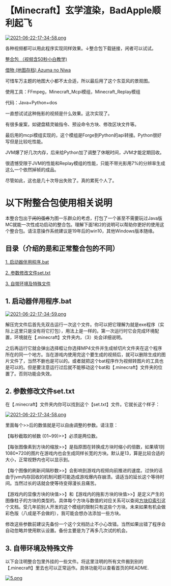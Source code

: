 # 【Minecraft】玄学渲染，BadApple顺利起飞

[![2021-06-22-17-34-58.png](https://i.postimg.cc/zGRsFKR5/2021-06-22-17-34-58.png)](https://www.bilibili.com/video/BV1Ww411o77g/)

各种视频都可以用此程序实现同样效果。↓整合包下载链接，闲者可以试试。

[整合包 （视频含50秒小白教学)](https://github.com/SynthesisDu/MC_BadAppleDGDH/releases/tag/v1.0)

[借物 (地图存档) Azuma no Niwa](https://www.planetminecraft.com/project/garden-of-the-east-3583394/)

可惜车万主题的地图大小都不太合适，所以最后用了这个东亚风的景观图。


使用工具：FFmpeg，Minecraft_Mcpi模组，Minecraft_Replay模组

代码：Java+Python+dos


一直想试试这种拖影的视频是什么效果。这次实现了。

有很多废案，如键盘精灵输指令、预设命令方块、修改区块文件等。

最后用的mcpi模组实现的，这个模组是Forge到Python的api转接。Python很好写但是比较吃性能。

JVM爆了好几次内存，后来给Python加了调整了休眠时间，JVM才能定期回收。


很遗憾受限于JVM的性能和Replay模组的性能，只能不带光影用7%的分辨率生成这么一个依然掉帧的成品。

尽管如此，这也是几十次导出失败了。真的累死个人了。


# 以下附整合包使用相关说明

本整合包出于~~闲的蛋疼~~为图一乐群众的考虑，打包了一个甚至不需要玩过Java版MC就能一次性成功启动的整合包。理解下面1和2的说明可以帮助你更好的使用这个整合包。请注意操作系统建议是19年后的win10，其他Windows版本随缘。

<h2>目录（介绍的是和正常整合包的不同）</h2>

[1. 启动器伴用程序.bat](https://github.com/SynthesisDu/MC_BadAppleDGDH/blob/main/%E6%95%B4%E5%90%88%E5%8C%85%E4%BD%BF%E7%94%A8%E7%9B%B8%E5%85%B3%E8%AF%B4%E6%98%8E/%E6%95%B4%E5%90%88%E5%8C%85%E4%BD%BF%E7%94%A8%E7%9B%B8%E5%85%B3%E8%AF%B4%E6%98%8E.md#1-%E5%90%AF%E5%8A%A8%E5%99%A8%E4%BC%B4%E7%94%A8%E7%A8%8B%E5%BA%8Fbat)

[2. 参数修改文件set.txt](https://github.com/SynthesisDu/MC_BadAppleDGDH/blob/main/%E6%95%B4%E5%90%88%E5%8C%85%E4%BD%BF%E7%94%A8%E7%9B%B8%E5%85%B3%E8%AF%B4%E6%98%8E/%E6%95%B4%E5%90%88%E5%8C%85%E4%BD%BF%E7%94%A8%E7%9B%B8%E5%85%B3%E8%AF%B4%E6%98%8E.md#2-%E5%8F%82%E6%95%B0%E4%BF%AE%E6%94%B9%E6%96%87%E4%BB%B6settxt)

[3. 自带环境及特殊文件](https://github.com/SynthesisDu/MC_BadAppleDGDH/blob/main/%E6%95%B4%E5%90%88%E5%8C%85%E4%BD%BF%E7%94%A8%E7%9B%B8%E5%85%B3%E8%AF%B4%E6%98%8E/%E6%95%B4%E5%90%88%E5%8C%85%E4%BD%BF%E7%94%A8%E7%9B%B8%E5%85%B3%E8%AF%B4%E6%98%8E.md#3-%E8%87%AA%E5%B8%A6%E7%8E%AF%E5%A2%83%E5%8F%8A%E7%89%B9%E6%AE%8A%E6%96%87%E4%BB%B6)

## 1. 启动器伴用程序.bat

[![2021-06-22-17-34-59.png](https://i.postimg.cc/76KCM0km/2021-06-22-17-34-59.png)](https://postimg.cc/cg84dK6n)

解压完文件后首先先双击运行一次这个文件。你可以把它理解为就是exe程序（实际上这里只是没有将它打包），用法上是一样的。第一次运行时它会完成环境配置，环境就在【.minecraft】文件夹内，（3）处会详细说明。

之后再运行它就会弹出选择框让你选择MP4文件并生成帧切片文件夹在这个程序所在的同一个地方。当在游戏内使用完这个要生成的视频后，就可以删除生成的图片文件了，当然不删也是可以的。或者就把这个bat程序作为视频转图片的工具也是可以的。但是要注意运行过后就不能移动这个bat和【.minecraft】文件夹的位置了。否则功能会失效。

## 2. 参数修改文件set.txt

在【.minecraft】文件夹内你可以找到这个【set.txt】文件。它就长这个样子：

[![2021-06-22-17-34-58.png](https://i.postimg.cc/zvQdyy2c/2021-06-22-17-34-58.png)](https://postimg.cc/kRxNZgmQ)

里面每个>>后的数值就是可以自由调整的参数。请注意：

【每秒截取的帧数 (01~99)>>】必须是两位数。

【每张图像素到方块的缩放>>】是指原图在转换成方块时缩小的倍数，如果填1则1080*720的图片在游戏内也会生成同样长宽的方块。默认是13，算是比较合适的大小，正常视野内也可以显示到。

【每个图像的刷新间隔秒数>>】会影响到游戏内视频向前推进的速度。过快的话由于jvm内存回收的机制问题可能造成游戏爆内存崩溃。请适当的延长这个等待时间。当然过长的话就会使等待变得漫长且痛苦。

【游戏内的显像方块的块值>>】和【游戏内的拖影方块的块值>>】是定义产生的图像柱子的方块的类型的。具体每个方块与数值的对应关系可以查阅[方块ID索引](https://github.com/SynthesisDu/MC_BadAppleDGDH/blob/main/%E6%95%B4%E5%90%88%E5%8C%85%E4%BD%BF%E7%94%A8%E7%9B%B8%E5%85%B3%E8%AF%B4%E6%98%8E/%E6%96%B9%E5%9D%97ID%E7%B4%A2%E5%BC%95.md)这个文档。受几年前别人开发的这个模组的限制只有这些个方块。未来如果有机会做彩色版（八成是不会做的），我可能会想办法添加一些方块。

修改这些参数前建议先备份一个这个文档防止不小心改错。当然如果出错了程序会自动忽略并使用默认设置。备份主要是为了再多几次试的机会。

## 3. 自带环境及特殊文件

以下会注明整合包里外挂的一些文件。将这里注明的所有文件搬到别的【.minecraft】里去也可以正常运作。具体功能可以查看首页的README.

[![5.png](https://i.postimg.cc/nV10jcPz/5.png)](https://postimg.cc/14fpbPPh)
